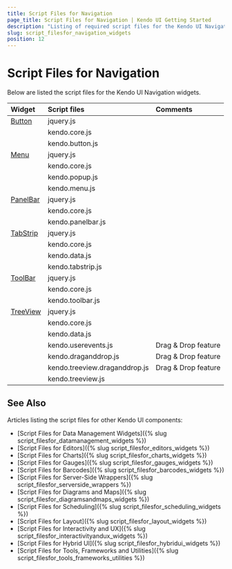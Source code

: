 ```yaml
---
title: Script Files for Navigation
page_title: Script Files for Navigation | Kendo UI Getting Started
description: "Listing of required script files for the Kendo UI Navigation"
slug: script_filesfor_navigation_widgets
position: 12
---
```


# Script Files for Navigation

Below are listed the script files for the Kendo UI Navigation widgets.&nbsp;&nbsp;

| Widget | Script files | Comments |
| :---   | :---         | :---     |
| [Button](http://demos.telerik.com/kendo-ui/button/index) | jquery.js | |
| | kendo.core.js | |
| | kendo.button.js | |
| [Menu](http://demos.telerik.com/kendo-ui/menu/index) | jquery.js | |
| | kendo.core.js | |
| | kendo.popup.js | |
| | kendo.menu.js | |
| [PanelBar](http://demos.telerik.com/kendo-ui/panelbar/index) | jquery.js | |
| | kendo.core.js | |
| | kendo.panelbar.js | |
| [TabStrip](http://demos.telerik.com/kendo-ui/tabstrip/index) | jquery.js | |
| | kendo.core.js | |
| | kendo.data.js | |
| | kendo.tabstrip.js | |
| [ToolBar](http://demos.telerik.com/kendo-ui/toolbar/index) | jquery.js | |
| | kendo.core.js | |
| | kendo.toolbar.js | |
| [TreeView](http://demos.telerik.com/kendo-ui/treeview/index) | jquery.js | |
| | kendo.core.js | |
| | kendo.data.js | |
| | kendo.userevents.js | Drag & Drop feature |
| | kendo.draganddrop.js | Drag & Drop feature |
| | kendo.treeview.draganddrop.js | Drag & Drop feature |
| | kendo.treeview.js | |

## See Also

Articles listing the script files for other Kendo UI components:

+ [Script Files for Data Management Widgets]({% slug script_filesfor_datamanagement_widgets %})
+ [Script Files for Editors]({% slug script_filesfor_editors_widgets %})
+ [Script Files for Charts]({% slug script_filesfor_charts_widgets %})
+ [Script Files for Gauges]({% slug script_filesfor_gauges_widgets %})
+ [Script Files for Barcodes]({% slug script_filesfor_barcodes_widgets %})
+ [Script Files for Server-Side Wrappers]({% slug script_filesfor_serverside_wrappers %})
+ [Script Files for Diagrams and Maps]({% slug script_filesfor_diagramsandmaps_widgets %})
+ [Script Files for Scheduling]({% slug script_filesfor_scheduling_widgets %})
+ [Script Files for Layout]({% slug script_filesfor_layout_widgets %})
+ [Script Files for Interactivity and UX]({% slug script_filesfor_interactivityandux_widgets %})
+ [Script Files for Hybrid UI]({% slug script_filesfor_hybridui_widgets %})
+ [Script Files for Tools, Frameworks and Utilities]({% slug script_filesfor_tools_frameworks_utilities %})
